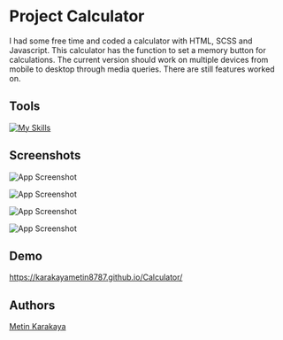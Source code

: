 # Project Calculator

I had some free time and coded a calculator with HTML, SCSS and Javascript. This calculator has the function to set a memory button for calculations.
The current version should work on multiple devices from mobile to desktop through media queries.
There are still features worked on.

## Tools

[![My Skills](https://skillicons.dev/icons?i=js,html,css,sass,git,github,vscode)](https://skillicons.dev)

## Screenshots

![App Screenshot](./src/assets/screenshot1.png)

![App Screenshot](./src/assets/screenshot2.png)

![App Screenshot](./src/assets/screenshot3.png)

![App Screenshot](./src/assets/screenshot4.png)

## Demo

https://karakayametin8787.github.io/Calculator/

## Authors

[Metin Karakaya](https://github.com/KarakayaMetin8787)
